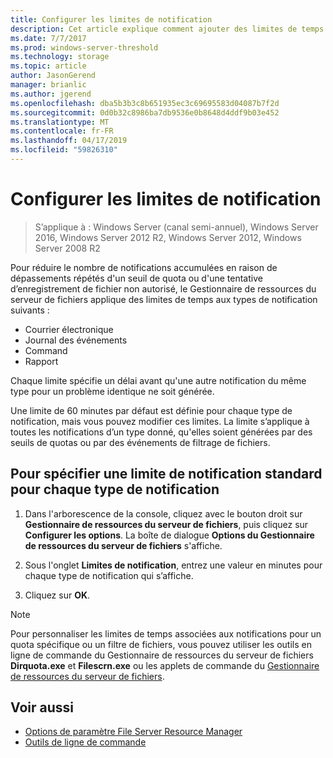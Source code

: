 ```yaml
---
title: Configurer les limites de notification
description: Cet article explique comment ajouter des limites de temps à différents types de notification
ms.date: 7/7/2017
ms.prod: windows-server-threshold
ms.technology: storage
ms.topic: article
author: JasonGerend
manager: brianlic
ms.author: jgerend
ms.openlocfilehash: dba5b3b3c8b651935ec3c69695583d04087b7f2d
ms.sourcegitcommit: 0d0b32c8986ba7db9536e0b8648d4ddf9b03e452
ms.translationtype: MT
ms.contentlocale: fr-FR
ms.lasthandoff: 04/17/2019
ms.locfileid: "59826310"
---
```

# <a name="configure-notification-limits"></a>Configurer les limites de notification

> S’applique à : Windows Server (canal semi-annuel), Windows Server 2016, Windows Server 2012 R2, Windows Server 2012, Windows Server 2008 R2

Pour réduire le nombre de notifications accumulées en raison de dépassements répétés d'un seuil de quota ou d'une tentative d’enregistrement de fichier non autorisé, le Gestionnaire de ressources du serveur de fichiers applique des limites de temps aux types de notification suivants :

-   Courrier électronique
-   Journal des événements
-   Command
-   Rapport

Chaque limite spécifie un délai avant qu'une autre notification du même type pour un problème identique ne soit générée.

Une limite de 60 minutes par défaut est définie pour chaque type de notification, mais vous pouvez modifier ces limites. La limite s’applique à toutes les notifications d’un type donné, qu'elles soient générées par des seuils de quotas ou par des événements de filtrage de fichiers.

## <a name="to-specify-a-standard-notification-limit-for-each-notification-type"></a>Pour spécifier une limite de notification standard pour chaque type de notification

1.  Dans l'arborescence de la console, cliquez avec le bouton droit sur **Gestionnaire de ressources du serveur de fichiers**, puis cliquez sur **Configurer les options**. La boîte de dialogue **Options du Gestionnaire de ressources du serveur de fichiers** s'affiche.

2.  Sous l'onglet **Limites de notification**, entrez une valeur en minutes pour chaque type de notification qui s’affiche.

3.  Cliquez sur **OK**.

> [!Note]
> Pour personnaliser les limites de temps associées aux notifications pour un quota spécifique ou un filtre de fichiers, vous pouvez utiliser les outils en ligne de commande du Gestionnaire de ressources du serveur de fichiers **Dirquota.exe** et **Filescrn.exe** ou les applets de commande du [Gestionnaire de ressources du serveur de fichiers](https://technet.microsoft.com/itpro/powershell/windows/fileserverresourcemanager/fileserverresourcemanager).

## <a name="see-also"></a>Voir aussi

-   [Options de paramètre File Server Resource Manager](setting-file-server-resource-manager-options.md)
-   [Outils de ligne de commande](command-line-tools.md)
